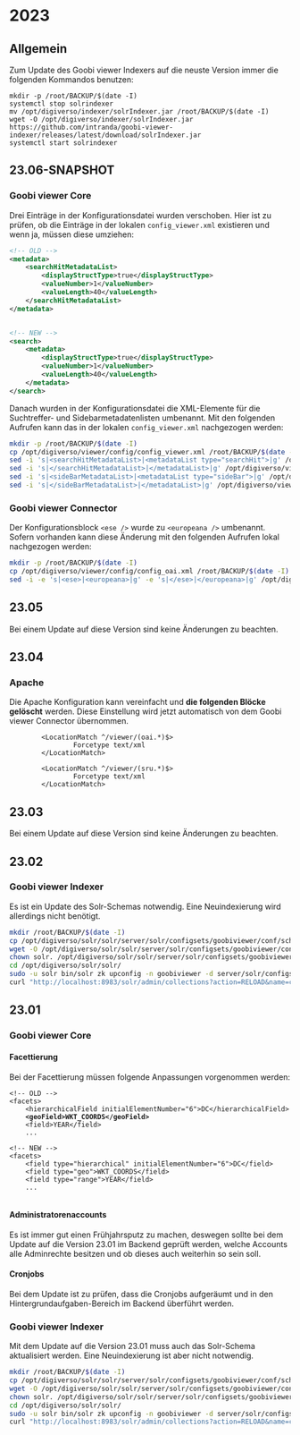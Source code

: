 # 2023

## Allgemein

Zum Update des Goobi viewer Indexers auf die neuste Version immer die folgenden Kommandos benutzen:

```
mkdir -p /root/BACKUP/$(date -I)
systemctl stop solrindexer
mv /opt/digiverso/indexer/solrIndexer.jar /root/BACKUP/$(date -I)
wget -O /opt/digiverso/indexer/solrIndexer.jar https://github.com/intranda/goobi-viewer-indexer/releases/latest/download/solrIndexer.jar
systemctl start solrindexer
```

## 23.06-SNAPSHOT

### Goobi viewer Core

Drei Einträge in der Konfigurationsdatei wurden verschoben. Hier ist zu prüfen, ob die Einträge in der lokalen `config_viewer.xml` existieren und wenn ja, müssen diese umziehen:

```xml
<!-- OLD -->
<metadata>
    <searchHitMetadataList>
        <displayStructType>true</displayStructType>
        <valueNumber>1</valueNumber>
        <valueLength>40</valueLength>
    </searchHitMetadataList>
</metadata>


<!-- NEW -->
<search>
    <metadata>
        <displayStructType>true</displayStructType>
        <valueNumber>1</valueNumber>
        <valueLength>40</valueLength>
    </metadata>
</search>

```

Danach wurden in der Konfigurationsdatei die XML-Elemente für die Suchtreffer- und Sidebarmetadatenlisten umbenannt. Mit den folgenden Aufrufen kann das in der lokalen `config_viewer.xml` nachgezogen werden:

```bash
mkdir -p /root/BACKUP/$(date -I)
cp /opt/digiverso/viewer/config/config_viewer.xml /root/BACKUP/$(date -I)
sed -i 's|<searchHitMetadataList>|<metadataList type="searchHit">|g' /opt/digiverso/viewer/config/config_viewer.xml
sed -i 's|</searchHitMetadataList>|</metadataList>|g' /opt/digiverso/viewer/config/config_viewer.xml
sed -i 's|<sideBarMetadataList>|<metadataList type="sideBar">|g' /opt/digiverso/viewer/config/config_viewer.xml
sed -i 's|</sideBarMetadataList>|</metadataList>|g' /opt/digiverso/viewer/config/config_viewer.xml
```

### Goobi viewer Connector

Der Konfigurationsblock `<ese />` wurde zu `<europeana />` umbenannt. Sofern vorhanden kann diese Änderung mit den folgenden Aufrufen lokal nachgezogen werden:

```bash
mkdir -p /root/BACKUP/$(date -I)
cp /opt/digiverso/viewer/config/config_oai.xml /root/BACKUP/$(date -I)
sed -i -e 's|<ese>|<europeana>|g' -e 's|</ese>|</europeana>|g' /opt/digiverso/viewer/config/config_viewer.xml
```

## 23.05

Bei einem Update auf diese Version sind keine Änderungen zu beachten.

## 23.04

### Apache

Die Apache Konfiguration kann vereinfacht und **die folgenden Blöcke gelöscht** werden. Diese Einstellung wird jetzt automatisch von dem Goobi viewer Connector übernommen.

```apacheconf
        <LocationMatch ^/viewer/(oai.*)$>
                Forcetype text/xml
        </LocationMatch>

        <LocationMatch ^/viewer/(sru.*)$>
                Forcetype text/xml
        </LocationMatch>
```

## 23.03

Bei einem Update auf diese Version sind keine Änderungen zu beachten.

## 23.02

### Goobi viewer Indexer

Es ist ein Update des Solr-Schemas notwendig. Eine Neuindexierung wird allerdings nicht benötigt.

```bash
mkdir /root/BACKUP/$(date -I)
cp /opt/digiverso/solr/solr/server/solr/configsets/goobiviewer/conf/schema.xml /root/BACKUP/$(date -I)
wget -O /opt/digiverso/solr/solr/server/solr/configsets/goobiviewer/conf/schema.xml https://raw.githubusercontent.com/intranda/goobi-viewer-indexer/master/goobi-viewer-indexer/src/main/resources/other/schema.xml
chown solr. /opt/digiverso/solr/solr/server/solr/configsets/goobiviewer/conf/schema.xml
cd /opt/digiverso/solr/solr/
sudo -u solr bin/solr zk upconfig -n goobiviewer -d server/solr/configsets/goobiviewer/
curl "http://localhost:8983/solr/admin/collections?action=RELOAD&name=collection1&wt=xml"
```

## 23.01

### Goobi viewer Core

#### Facettierung

Bei der Facettierung müssen folgende Anpassungen vorgenommen werden:

<pre class="language-xml"><code class="lang-xml">&#x3C;!-- OLD -->
&#x3C;facets>
    &#x3C;hierarchicalField initialElementNumber="6">DC&#x3C;/hierarchicalField>
<strong>    &#x3C;geoField>WKT_COORDS&#x3C;/geoField>
</strong>    &#x3C;field>YEAR&#x3C;/field>
    ...

&#x3C;!-- NEW -->
&#x3C;facets>
    &#x3C;field type="hierarchical" initialElementNumber="6">DC&#x3C;/field>
    &#x3C;field type="geo">WKT_COORDS&#x3C;/field>
    &#x3C;field type="range">YEAR&#x3C;/field>
    ...

</code></pre>

#### Administratorenaccounts

Es ist immer gut einen Frühjahrsputz zu machen, deswegen sollte bei dem Update auf die Version 23.01 im Backend geprüft werden, welche Accounts alle Adminrechte besitzen und ob dieses auch weiterhin so sein soll.

#### Cronjobs

Bei dem Update ist zu prüfen, dass die Cronjobs aufgeräumt und in den Hintergrundaufgaben-Bereich im Backend überführt werden.

### Goobi viewer Indexer

Mit dem Update auf die Version 23.01 muss auch das Solr-Schema aktualisiert werden. Eine Neuindexierung ist aber nicht notwendig.

```bash
mkdir /root/BACKUP/$(date -I)
cp /opt/digiverso/solr/solr/server/solr/configsets/goobiviewer/conf/schema.xml /root/BACKUP/$(date -I)
wget -O /opt/digiverso/solr/solr/server/solr/configsets/goobiviewer/conf/schema.xml https://raw.githubusercontent.com/intranda/goobi-viewer-indexer/master/goobi-viewer-indexer/src/main/resources/other/schema.xml
chown solr. /opt/digiverso/solr/solr/server/solr/configsets/goobiviewer/conf/schema.xml
cd /opt/digiverso/solr/solr/
sudo -u solr bin/solr zk upconfig -n goobiviewer -d server/solr/configsets/goobiviewer/
curl "http://localhost:8983/solr/admin/collections?action=RELOAD&name=collection1&wt=xml"
```

